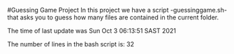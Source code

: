 #Guessing Game Project
In this project we have a script -guessinggame.sh- 
that asks you to guess how many files
are contained in the current folder.

The time of last update was 
Sun Oct  3 06:13:51 SAST 2021


The number of lines in the bash script is:
32
